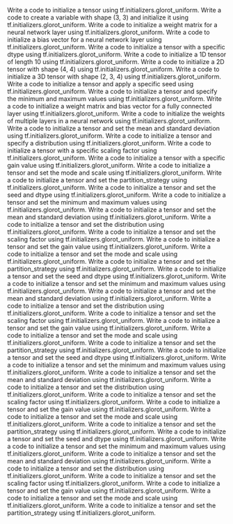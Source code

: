 Write a code to initialize a tensor using tf.initializers.glorot_uniform.
Write a code to create a variable with shape (3, 3) and initialize it using tf.initializers.glorot_uniform.
Write a code to initialize a weight matrix for a neural network layer using tf.initializers.glorot_uniform.
Write a code to initialize a bias vector for a neural network layer using tf.initializers.glorot_uniform.
Write a code to initialize a tensor with a specific dtype using tf.initializers.glorot_uniform.
Write a code to initialize a 1D tensor of length 10 using tf.initializers.glorot_uniform.
Write a code to initialize a 2D tensor with shape (4, 4) using tf.initializers.glorot_uniform.
Write a code to initialize a 3D tensor with shape (2, 3, 4) using tf.initializers.glorot_uniform.
Write a code to initialize a tensor and apply a specific seed using tf.initializers.glorot_uniform.
Write a code to initialize a tensor and specify the minimum and maximum values using tf.initializers.glorot_uniform.
Write a code to initialize a weight matrix and bias vector for a fully connected layer using tf.initializers.glorot_uniform.
Write a code to initialize the weights of multiple layers in a neural network using tf.initializers.glorot_uniform.
Write a code to initialize a tensor and set the mean and standard deviation using tf.initializers.glorot_uniform.
Write a code to initialize a tensor and specify a distribution using tf.initializers.glorot_uniform.
Write a code to initialize a tensor with a specific scaling factor using tf.initializers.glorot_uniform.
Write a code to initialize a tensor with a specific gain value using tf.initializers.glorot_uniform.
Write a code to initialize a tensor and set the mode and scale using tf.initializers.glorot_uniform.
Write a code to initialize a tensor and set the partition_strategy using tf.initializers.glorot_uniform.
Write a code to initialize a tensor and set the seed and dtype using tf.initializers.glorot_uniform.
Write a code to initialize a tensor and set the minimum and maximum values using tf.initializers.glorot_uniform.
Write a code to initialize a tensor and set the mean and standard deviation using tf.initializers.glorot_uniform.
Write a code to initialize a tensor and set the distribution using tf.initializers.glorot_uniform.
Write a code to initialize a tensor and set the scaling factor using tf.initializers.glorot_uniform.
Write a code to initialize a tensor and set the gain value using tf.initializers.glorot_uniform.
Write a code to initialize a tensor and set the mode and scale using tf.initializers.glorot_uniform.
Write a code to initialize a tensor and set the partition_strategy using tf.initializers.glorot_uniform.
Write a code to initialize a tensor and set the seed and dtype using tf.initializers.glorot_uniform.
Write a code to initialize a tensor and set the minimum and maximum values using tf.initializers.glorot_uniform.
Write a code to initialize a tensor and set the mean and standard deviation using tf.initializers.glorot_uniform.
Write a code to initialize a tensor and set the distribution using tf.initializers.glorot_uniform.
Write a code to initialize a tensor and set the scaling factor using tf.initializers.glorot_uniform.
Write a code to initialize a tensor and set the gain value using tf.initializers.glorot_uniform.
Write a code to initialize a tensor and set the mode and scale using tf.initializers.glorot_uniform.
Write a code to initialize a tensor and set the partition_strategy using tf.initializers.glorot_uniform.
Write a code to initialize a tensor and set the seed and dtype using tf.initializers.glorot_uniform.
Write a code to initialize a tensor and set the minimum and maximum values using tf.initializers.glorot_uniform.
Write a code to initialize a tensor and set the mean and standard deviation using tf.initializers.glorot_uniform.
Write a code to initialize a tensor and set the distribution using tf.initializers.glorot_uniform.
Write a code to initialize a tensor and set the scaling factor using tf.initializers.glorot_uniform.
Write a code to initialize a tensor and set the gain value using tf.initializers.glorot_uniform.
Write a code to initialize a tensor and set the mode and scale using tf.initializers.glorot_uniform.
Write a code to initialize a tensor and set the partition_strategy using tf.initializers.glorot_uniform.
Write a code to initialize a tensor and set the seed and dtype using tf.initializers.glorot_uniform.
Write a code to initialize a tensor and set the minimum and maximum values using tf.initializers.glorot_uniform.
Write a code to initialize a tensor and set the mean and standard deviation using tf.initializers.glorot_uniform.
Write a code to initialize a tensor and set the distribution using tf.initializers.glorot_uniform.
Write a code to initialize a tensor and set the scaling factor using tf.initializers.glorot_uniform.
Write a code to initialize a tensor and set the gain value using tf.initializers.glorot_uniform.
Write a code to initialize a tensor and set the mode and scale using tf.initializers.glorot_uniform.
Write a code to initialize a tensor and set the partition_strategy using tf.initializers.glorot_uniform.